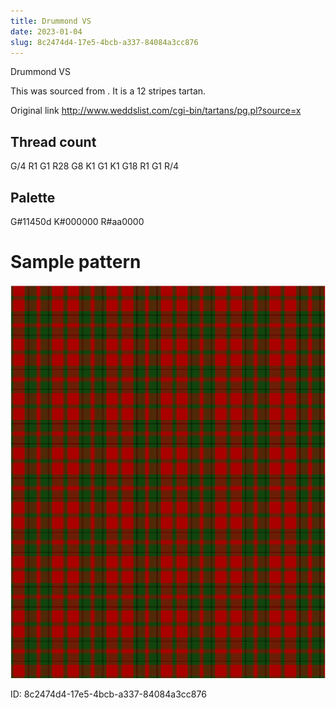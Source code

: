 ```yaml
---
title: Drummond VS
date: 2023-01-04
slug: 8c2474d4-17e5-4bcb-a337-84084a3cc876
---
```

Drummond VS

This was sourced from <no value>.  It is a 12 stripes tartan.

Original link http://www.weddslist.com/cgi-bin/tartans/pg.pl?source=x

## Thread count
G/4 R1 G1 R28 G8 K1 G1 K1 G18 R1 G1 R/4

## Palette
G#11450d K#000000 R#aa0000

# Sample pattern

![Tartan detail](tartan.png "G/4 R1 G1 R28 G8 K1 G1 K1 G18 R1 G1 R/4 tartan")

ID: 8c2474d4-17e5-4bcb-a337-84084a3cc876